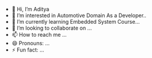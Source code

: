 - 👋 Hi, I’m Aditya 
- 👀 I’m interested in Automotive Domain As a Developer..
- 🌱 I’m currently learning Embedded System Course...
- 💞️ I’m looking to collaborate on ...
- 📫 How to reach me ...
- 😄 Pronouns: ...
- ⚡ Fun fact: ...

<!---
adityasowle2000/adityasowle2000 is a ✨ special ✨ repository because its `README.md` (this file) appears on your GitHub profile.
You can click the Preview link to take a look at your changes.
--->
